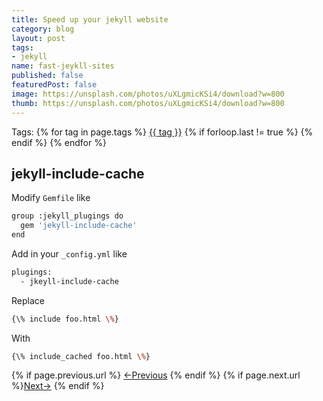 ```yaml
---
title: Speed up your jekyll website
category: blog
layout: post
tags:
- jekyll
name: fast-jeykll-sites
published: false
featuredPost: false
image: https://unsplash.com/photos/uXLgmicKSi4/download?w=800
thumb: https://unsplash.com/photos/uXLgmicKSi4/download?w=800
---
```


<!-- truncate_here -->
<p>Tags: {% for tag in page.tags %} <a class="mytag" href="/tag/{{ tag }}" title="View posts tagged with &quot;{{ tag }}&quot;">{{ tag }}</a>  {% if forloop.last != true %} {% endif %} {% endfor %} </p>

## jekyll-include-cache

Modify `Gemfile` like

```sh
group :jekyll_plugings do
  gem 'jekyll-include-cache'
end
```

Add in your `_config.yml` like

```sh
plugings:
  - jkeyll-include-cache
```

Replace
```sh
{\% include foo.html \%}
```

With

```sh
{\% include_cached foo.html \%}
```

<nav class="pagination clear" style="padding-bottom:20px;">
{% if page.previous.url %} <a class="prev-item" href="{{page.previous.url}}" title="Previous Post: {{page.previous.title}}">&larr;Previous</a>   {% endif %}  {% if page.next.url %}<a class="next-item" href="{{page.next.url}}" title="Next Post: {{page.next.title}}">Next&rarr;</a>         {% endif %}
</nav>
